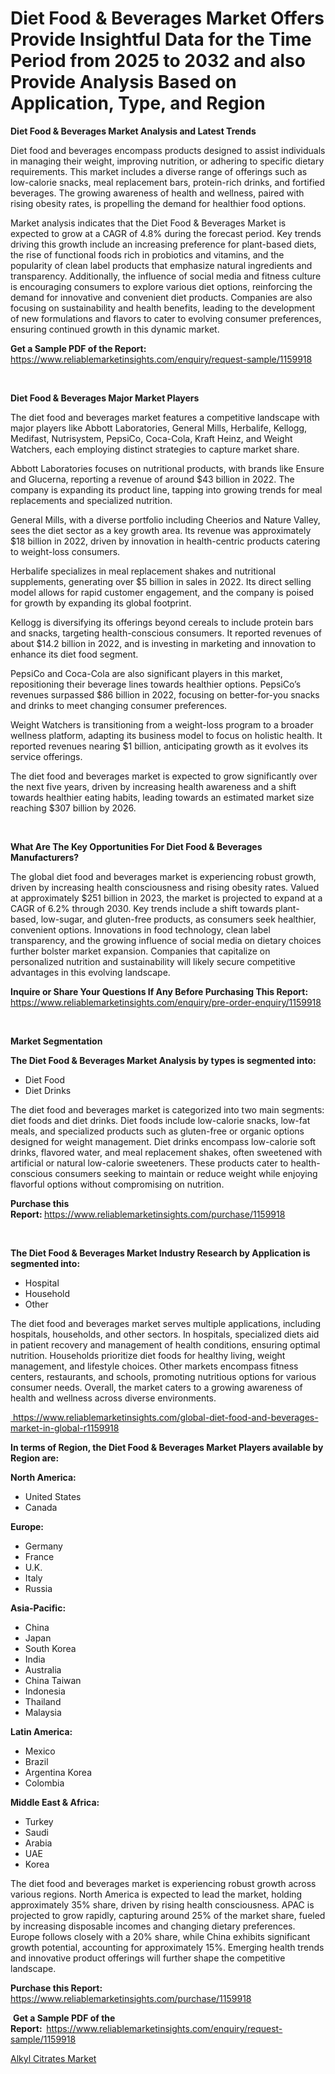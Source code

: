 <p><h1>Diet Food & Beverages Market Offers Provide Insightful Data for the Time Period from 2025 to 2032 and also Provide Analysis Based on Application, Type, and Region</h1></p><p><strong>Diet Food & Beverages Market Analysis and Latest Trends</strong></p>
<p><p>Diet food and beverages encompass products designed to assist individuals in managing their weight, improving nutrition, or adhering to specific dietary requirements. This market includes a diverse range of offerings such as low-calorie snacks, meal replacement bars, protein-rich drinks, and fortified beverages. The growing awareness of health and wellness, paired with rising obesity rates, is propelling the demand for healthier food options.</p><p>Market analysis indicates that the Diet Food & Beverages Market is expected to grow at a CAGR of 4.8% during the forecast period. Key trends driving this growth include an increasing preference for plant-based diets, the rise of functional foods rich in probiotics and vitamins, and the popularity of clean label products that emphasize natural ingredients and transparency. Additionally, the influence of social media and fitness culture is encouraging consumers to explore various diet options, reinforcing the demand for innovative and convenient diet products. Companies are also focusing on sustainability and health benefits, leading to the development of new formulations and flavors to cater to evolving consumer preferences, ensuring continued growth in this dynamic market.</p></p>
<p><strong>Get a Sample PDF of the Report:&nbsp;</strong> <a href="https://www.reliablemarketinsights.com/enquiry/request-sample/1159918?utm_campaign=2002&utm_medium=2&utm_source=Github&utm_content=ia&utm_term=22032025&utm_id=diet-food-beverages">https://www.reliablemarketinsights.com/enquiry/request-sample/1159918</a></p>
<p>&nbsp;</p>
<p><strong>Diet Food & Beverages Major Market Players</strong></p>
<p><p>The diet food and beverages market features a competitive landscape with major players like Abbott Laboratories, General Mills, Herbalife, Kellogg, Medifast, Nutrisystem, PepsiCo, Coca-Cola, Kraft Heinz, and Weight Watchers, each employing distinct strategies to capture market share.</p><p>Abbott Laboratories focuses on nutritional products, with brands like Ensure and Glucerna, reporting a revenue of around $43 billion in 2022. The company is expanding its product line, tapping into growing trends for meal replacements and specialized nutrition.</p><p>General Mills, with a diverse portfolio including Cheerios and Nature Valley, sees the diet sector as a key growth area. Its revenue was approximately $18 billion in 2022, driven by innovation in health-centric products catering to weight-loss consumers.</p><p>Herbalife specializes in meal replacement shakes and nutritional supplements, generating over $5 billion in sales in 2022. Its direct selling model allows for rapid customer engagement, and the company is poised for growth by expanding its global footprint.</p><p>Kellogg is diversifying its offerings beyond cereals to include protein bars and snacks, targeting health-conscious consumers. It reported revenues of about $14.2 billion in 2022, and is investing in marketing and innovation to enhance its diet food segment.</p><p>PepsiCo and Coca-Cola are also significant players in this market, repositioning their beverage lines towards healthier options. PepsiCo’s revenues surpassed $86 billion in 2022, focusing on better-for-you snacks and drinks to meet changing consumer preferences.</p><p>Weight Watchers is transitioning from a weight-loss program to a broader wellness platform, adapting its business model to focus on holistic health. It reported revenues nearing $1 billion, anticipating growth as it evolves its service offerings.</p><p>The diet food and beverages market is expected to grow significantly over the next five years, driven by increasing health awareness and a shift towards healthier eating habits, leading towards an estimated market size reaching $307 billion by 2026.</p></p>
<p>&nbsp;</p>
<p><strong>What Are The Key Opportunities For Diet Food & Beverages Manufacturers?</strong></p>
<p><p>The global diet food and beverages market is experiencing robust growth, driven by increasing health consciousness and rising obesity rates. Valued at approximately $251 billion in 2023, the market is projected to expand at a CAGR of 6.2% through 2030. Key trends include a shift towards plant-based, low-sugar, and gluten-free products, as consumers seek healthier, convenient options. Innovations in food technology, clean label transparency, and the growing influence of social media on dietary choices further bolster market expansion. Companies that capitalize on personalized nutrition and sustainability will likely secure competitive advantages in this evolving landscape.</p></p>
<p><strong>Inquire or Share Your Questions If Any Before Purchasing This Report:</strong> <a href="https://www.reliablemarketinsights.com/enquiry/pre-order-enquiry/1159918?utm_campaign=2002&utm_medium=2&utm_source=Github&utm_content=ia&utm_term=22032025&utm_id=diet-food-beverages">https://www.reliablemarketinsights.com/enquiry/pre-order-enquiry/1159918</a></p>
<p>&nbsp;</p>
<p><strong>Market Segmentation</strong></p>
<p><strong>The Diet Food & Beverages Market Analysis by types is segmented into:</strong></p>
<p><ul><li>Diet Food</li><li>Diet Drinks</li></ul></p>
<p><p>The diet food and beverages market is categorized into two main segments: diet foods and diet drinks. Diet foods include low-calorie snacks, low-fat meals, and specialized products such as gluten-free or organic options designed for weight management. Diet drinks encompass low-calorie soft drinks, flavored water, and meal replacement shakes, often sweetened with artificial or natural low-calorie sweeteners. These products cater to health-conscious consumers seeking to maintain or reduce weight while enjoying flavorful options without compromising on nutrition.</p></p>
<p><strong>Purchase this Report:&nbsp;</strong><a href="https://www.reliablemarketinsights.com/purchase/1159918?utm_campaign=2002&utm_medium=2&utm_source=Github&utm_content=ia&utm_term=22032025&utm_id=diet-food-beverages">https://www.reliablemarketinsights.com/purchase/1159918</a></p>
<p>&nbsp;</p>
<p><strong>The Diet Food & Beverages Market Industry Research by Application is segmented into:</strong></p>
<p><ul><li>Hospital</li><li>Household</li><li>Other</li></ul></p>
<p><p>The diet food and beverages market serves multiple applications, including hospitals, households, and other sectors. In hospitals, specialized diets aid in patient recovery and management of health conditions, ensuring optimal nutrition. Households prioritize diet foods for healthy living, weight management, and lifestyle choices. Other markets encompass fitness centers, restaurants, and schools, promoting nutritious options for various consumer needs. Overall, the market caters to a growing awareness of health and wellness across diverse environments.</p></p>
<p><a href="https://www.reliablemarketinsights.com/global-diet-food-and-beverages-market-in-global-r1159918?utm_campaign=2002&utm_medium=2&utm_source=Github&utm_content=ia&utm_term=22032025&utm_id=diet-food-beverages">&nbsp;https://www.reliablemarketinsights.com/global-diet-food-and-beverages-market-in-global-r1159918</a></p>
<p><strong>In terms of Region, the Diet Food & Beverages Market Players available by Region are:</strong></p>
<p>
    <p> <strong> North America: </strong>
        <ul>
            <li>United States</li>
            <li>Canada</li>
        </ul>
        </p> 
    <p> <strong> Europe: </strong>
        <ul>
            <li>Germany</li>
            <li>France</li>
            <li>U.K.</li>
            <li>Italy</li>
            <li>Russia</li>
        </ul>
        </p> 
    <p> <strong> Asia-Pacific: </strong>
        <ul>
            <li>China</li>
            <li>Japan</li>
            <li>South Korea</li>
            <li>India</li>
            <li>Australia</li>
            <li>China Taiwan</li>
            <li>Indonesia</li>
            <li>Thailand</li>
            <li>Malaysia</li>
        </ul>
        </p> 
    <p> <strong> Latin America: </strong>
        <ul>
            <li>Mexico</li>
            <li>Brazil</li>
            <li>Argentina Korea</li>
            <li>Colombia</li>
        </ul>
        </p> 
    <p> <strong> Middle East & Africa: </strong>
        <ul>
            <li>Turkey</li>
            <li>Saudi</li>
            <li>Arabia</li>
            <li>UAE</li>
            <li>Korea</li>
        </ul>
    </p>
    </p>
<p><p>The diet food and beverages market is experiencing robust growth across various regions. North America is expected to lead the market, holding approximately 35% share, driven by rising health consciousness. APAC is projected to grow rapidly, capturing around 25% of the market share, fueled by increasing disposable incomes and changing dietary preferences. Europe follows closely with a 20% share, while China exhibits significant growth potential, accounting for approximately 15%. Emerging health trends and innovative product offerings will further shape the competitive landscape.</p></p>
<p><strong>Purchase this Report: </strong><a href="https://www.reliablemarketinsights.com/purchase/1159918?utm_campaign=2002&utm_medium=2&utm_source=Github&utm_content=ia&utm_term=22032025&utm_id=diet-food-beverages">https://www.reliablemarketinsights.com/purchase/1159918</a></p>
<p>&nbsp;<strong>Get a Sample PDF of the Report:&nbsp;&nbsp;</strong><a href="https://www.reliablemarketinsights.com/enquiry/request-sample/1159918?utm_campaign=2002&utm_medium=2&utm_source=Github&utm_content=ia&utm_term=22032025&utm_id=diet-food-beverages">https://www.reliablemarketinsights.com/enquiry/request-sample/1159918</a></p>
<p><strong></strong></p>
<p><p><a href="https://github.com/nathandecarvalho/Market-Research-Report-List-6/blob/main/alkyl-citrates-market.md?utm_campaign=2002&utm_medium=2&utm_source=Github&utm_content=ia&utm_term=22032025&utm_id=diet-food-beverages">Alkyl Citrates Market</a></p></p>